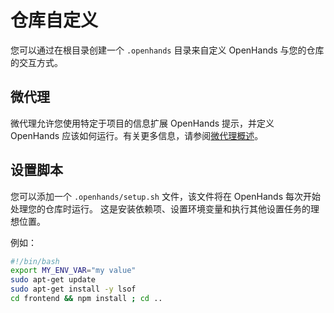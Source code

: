 # 仓库自定义

您可以通过在根目录创建一个 `.openhands` 目录来自定义 OpenHands 与您的仓库的交互方式。

## 微代理

微代理允许您使用特定于项目的信息扩展 OpenHands 提示，并定义 OpenHands 应该如何运行。有关更多信息，请参阅[微代理概述](../prompting/microagents-overview)。


## 设置脚本
您可以添加一个 `.openhands/setup.sh` 文件，该文件将在 OpenHands 每次开始处理您的仓库时运行。
这是安装依赖项、设置环境变量和执行其他设置任务的理想位置。

例如：
```bash
#!/bin/bash
export MY_ENV_VAR="my value"
sudo apt-get update
sudo apt-get install -y lsof
cd frontend && npm install ; cd ..
```